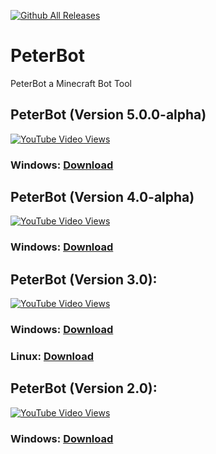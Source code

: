 [![Github All Releases](https://img.shields.io/github/downloads/peter12908/PeterBOT/total.svg)]() 
<html>
  <head>
  </head>
  <body>
    <h1>PeterBot</h1>

PeterBot a Minecraft Bot Tool

<h2>PeterBot (Version 5.0.0-alpha)</h2>
<a href="https://www.youtube.com/watch?v=95oSpmI41tk"><img alt="YouTube Video Views" src="https://img.shields.io/youtube/views/95oSpmI41tk?style=social"></a>
<h3>Windows: <a href="https://github.com/peter12908/PeterBOT/releases/download/5.0.0/PeterBotV5-win32-x64.zip">Download</a></h3>

<h2>PeterBot (Version 4.0-alpha)</h2>
<a href="https://www.youtube.com/watch?v=G-uGHHArtXs"><img alt="YouTube Video Views" src="https://img.shields.io/youtube/views/G-uGHHArtXs?style=social"></a>
<h3>Windows: <a href="https://github.com/peter12908/PeterBOT/releases/download/v4.0-alpha/PeterBot-win32-x64.zip">Download</a></h3>

<h2>PeterBot (Version 3.0):</h2>
<a href="https://www.youtube.com/watch?v=hT-4OB2Cs6A"><img alt="YouTube Video Views" src="https://img.shields.io/youtube/views/hT-4OB2Cs6A?style=social"></a>
<h3>Windows: <a href="https://workupload.com/file/w8NzX5Y4">Download</a></h3>
<h3>Linux: <a href="https://workupload.com/file/rLCJTZqb">Download</a></h3>

<h2>PeterBot (Version 2.0):</h2>
<a href="https://www.youtube.com/watch?v=-IL9E8wsyHE"><img alt="YouTube Video Views" src="https://img.shields.io/youtube/views/-IL9E8wsyHE?style=social"></a>
<h3>Windows: <a href="https://workupload.com/file/zYTxdNcG">Download</a></h3>
</body>
</html>
